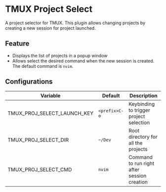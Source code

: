# TMUX Project Select

A project selector for TMUX. This plugin allows changing projects by creating a new session for project launched.

## Feature

- Displays the list of projects in a popup window
- Allows select the desired command when the new session is created. The default command is `nvim`.

## Configurations

| Variable                    | Default       | Description                                 |
| --------------------------- | ------------- | ------------------------------------------- |
| TMUX_PROJ_SELECT_LAUNCH_KEY | `<prefix>C-o` | Keybinding to trigger project selection     |
| TMUX_PROJ_SELECT_DIR        | `~/Dev`       | Root directory for all the projects         |
| TMUX_PROJ_SELECT_CMD        | `nvim`        | Command to run right after session creation |
